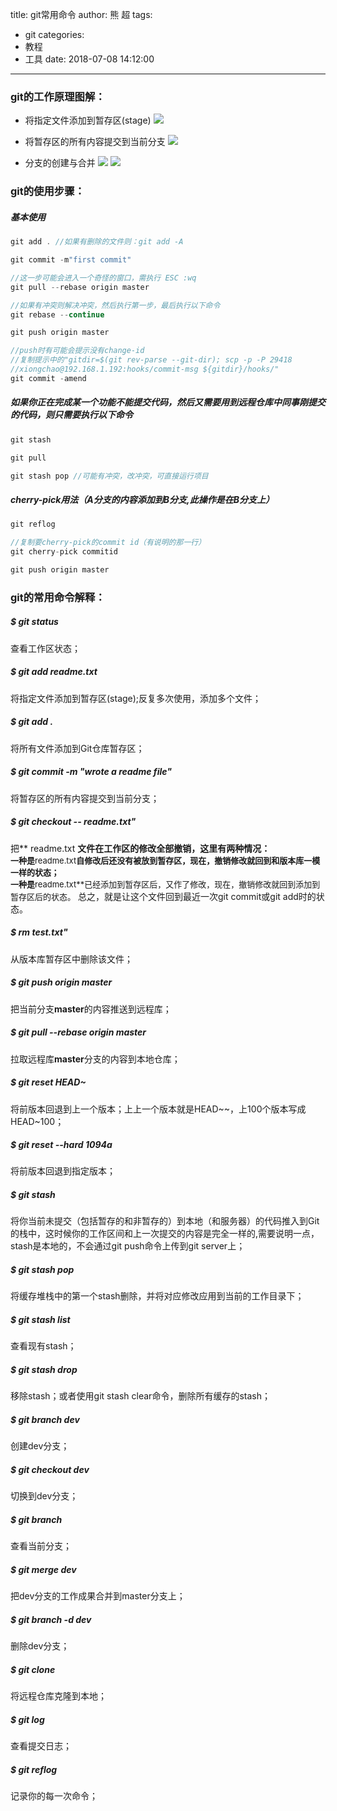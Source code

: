 title: git常用命令
author: 熊 超
tags:
  - git
categories:
  - 教程
  - 工具
date: 2018-07-08 14:12:00
---

### git的工作原理图解：
+ 将指定文件添加到暂存区(stage)
![](http://or87vteh1.bkt.clouddn.com/201808030937_27.png)


+ 将暂存区的所有内容提交到当前分支
![](http://or87vteh1.bkt.clouddn.com/201808030941_860.png)

<!--more-->

+ 分支的创建与合并
![](http://or87vteh1.bkt.clouddn.com/201808031105_462.png)
![](http://or87vteh1.bkt.clouddn.com/201808031106_416.png)


### git的使用步骤：

##### 基本使用
``` js
git add . //如果有删除的文件则：git add -A

git commit -m"first commit"

//这一步可能会进入一个奇怪的窗口，需执行 ESC :wq
git pull --rebase origin master

//如果有冲突则解决冲突，然后执行第一步，最后执行以下命令
git rebase --continue

git push origin master

//push时有可能会提示没有change-id
//复制提示中的"gitdir=$(git rev-parse --git-dir); scp -p -P 29418 
//xiongchao@192.168.1.192:hooks/commit-msg ${gitdir}/hooks/"
git commit -amend
```

##### 如果你正在完成某一个功能不能提交代码，然后又需要用到远程仓库中同事刚提交的代码，则只需要执行以下命令
``` js
git stash

git pull

git stash pop //可能有冲突，改冲突，可直接运行项目
```

#####  cherry-pick用法（A分支的内容添加到B分支,此操作是在B分支上）
``` js
git reflog

//复制要cherry-pick的commit id（有说明的那一行）
git cherry-pick commitid

git push origin master
```

### git的常用命令解释：

##### $ git status
查看工作区状态；

##### $ git add readme.txt 
将指定文件添加到暂存区(stage);反复多次使用，添加多个文件；

##### $ git add . 
将所有文件添加到Git仓库暂存区；

##### $ git commit -m "wrote a readme file" 
将暂存区的所有内容提交到当前分支；

##### $ git checkout -- readme.txt" 
把** readme.txt **文件在工作区的修改全部撤销，这里有两种情况：<br/><!--
--><font size=2>一种是**readme.txt**自修改后还没有被放到暂存区，现在，撤销修改就回到和版本库一模一样的状态；</font><br/><!--
--><font size=2>一种是**readme.txt**已经添加到暂存区后，又作了修改，现在，撤销修改就回到添加到暂存区后的状态。</font>
总之，就是让这个文件回到最近一次git commit或git add时的状态。

##### $ rm test.txt" 
从版本库暂存区中删除该文件；

##### $ git push origin master 
把当前分支**master**的内容推送到远程库；

##### $ git pull --rebase origin master 
拉取远程库**master**分支的内容到本地仓库；

##### $ git reset HEAD~ 
将前版本回退到上一个版本；上上一个版本就是HEAD~~，上100个版本写成HEAD~100；

##### $ git reset --hard 1094a 
将前版本回退到指定版本；

##### $ git stash 
将你当前未提交（包括暂存的和非暂存的）到本地（和服务器）的代码推入到Git的栈中，这时候你的工作区间和上一次提交的内容是完全一样的,需要说明一点，stash是本地的，不会通过git push命令上传到git server上；

##### $ git stash pop
将缓存堆栈中的第一个stash删除，并将对应修改应用到当前的工作目录下；

##### $ git stash list
查看现有stash；

##### $ git stash drop
移除stash；或者使用git stash clear命令，删除所有缓存的stash；

##### $ git branch dev
创建dev分支；

##### $ git checkout dev
切换到dev分支；

##### $ git branch
查看当前分支；

##### $ git merge dev
把dev分支的工作成果合并到master分支上；

##### $ git branch -d dev
删除dev分支；

##### $ git clone
将远程仓库克隆到本地；

##### $ git log
查看提交日志；

##### $ git reflog
记录你的每一次命令；

